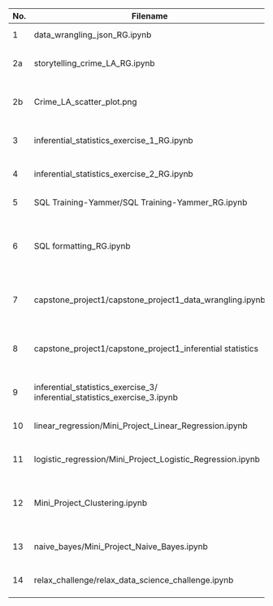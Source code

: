 | No. | Filename | Dataset/Reference | Description |
|-----|--------------------------------|------------------------------|---------------------------------------|
| 1   | data_wrangling_json_RG.ipynb | world_bank_projects.json | Pandas and json exercise |
| 2a  | storytelling_crime_LA_RG.ipynb | Crime_LA_2010_to_Present.csv | A storytelling exercise utilizing EDA |   
| 2b  | Crime_LA_scatter_plot.png | Crime_LA_scatter_plot.png | A geoplot image generated using QGIS |
| 3   | inferential_statistics_exercise_1_RG.ipynb | human_body_temperature.csv | An inferential statistics exercise |
| 4   | inferential_statistics_exercise_2_RG.ipynb | us_job_market_discrimination.dta | An inferential statistics exercise |
| 5   | SQL Training-Yammer/SQL Training-Yammer_RG.ipynb | https://community.modeanalytics.com/sql/tutorial/a-drop-in-user-engagement/ | An SQL training|
| 6   | SQL formatting_RG.ipynb | http://www.dpriver.com/pp/sqlformat.htm | The different ways to format an SQL query on jupyter notebook |
| 7   | capstone_project1/capstone_project1_data_wrangling.ipynb | NIST_chemicals_list.csv & NIST_periodic_table.txt | capstone project1 data wrangling exercise | 
| 8   | capstone_project1/capstone_project1_inferential statistics | NIST_chemicals_list_organic.csv & common.py | capstone project1 inferential statistics exercise |
| 9   | inferential_statistics_exercise_3/ inferential_statistics_exercise_3.ipynb | cms_hospital_readmissions.csv |An inferential statistics exercise |
| 10  | linear_regression/Mini_Project_Linear_Regression.ipynb | Boston housing (https://archive.ics.uci.edu/ml/datasets/Housing) | A linear regression exercise | 
| 11  | logistic_regression/Mini_Project_Logistic_Regression.ipynb | 01_heights_weights_genders.csv | A logistic regression exercise | 
| 12  | Mini_Project_Clustering.ipynb | WineKMC.xlsx | An unsupervised learning exercise on clustering |
| 13  | naive_bayes/Mini_Project_Naive_Bayes.ipynb | critics.csv | An exercise on basic text classification |
| 14  | relax_challenge/relax_data_science_challenge.ipynb | takehome_user_engagement.csv and takehome_users.csv | A take home challenge exercise |
